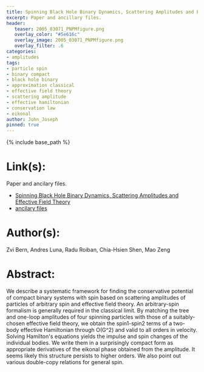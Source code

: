 ```yaml
---
title: Spinning Black Hole Binary Dynamics, Scattering Amplitudes and Effective Field Theory
excerpt: Paper and ancillary files.
header:
   teaser: 2005_03071_PNPMfigure.png
   overlay_color: "#5e616c"
   overlay_image: 2005_03071_PNPMfigure.png
   overlay_filter: .6
categories:
- amplitudes
tags:
- particle spin
- binary compact
- black hole binary
- approximation classical
- effective field theory
- scattering amplitude
- effective hamiltonian
- conservation law
- eikonal
author: John_Joseph
pinned: true
---
```

{% include base_path %}

# Link(s):
Paper and ancilary files.
  * [Spinning Black Hole Binary Dynamics, Scattering Amplitudes and Effective Field Theory](https://arxiv.org/abs/2005.03071)
  * [ancilary files](https://arxiv.org/src/2005.03071/anc)

# Author(s):
Zvi Bern, Andres Luna, Radu Roiban, Chia-Hsien Shen, Mao Zeng

# Abstract:
We describe a systematic framework for finding the conservative potential of compact binary systems with spin based on scattering amplitudes of particles of arbitrary spin and effective field theory. An arbitrary-spin formalism is generally required in the classical limit. By matching the tree and one-loop amplitudes of four spinning particles with those of a suitably-chosen effective field theory, we obtain the spin1-spin2 terms of a two-body effective Hamiltonian through O(G^2) and valid to all orders in velocity. Solving Hamilton's equations yields the impulse and spin changes of the individual bodies. We write them in a surprisingly compact form as appropriate derivatives of the eikonal phase obtained from the amplitude. It seems likely this structure persists to higher orders. We also point out various double-copy relations for general spin.